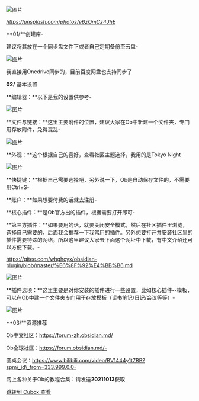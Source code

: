

![图片](https://cubox.pro/c/filters:no_upscale()?imageUrl=https://mmbiz.qpic.cn/mmbiz_jpg/PR2BLDgtAWRiae6PB9O28NDMvpevL4Bo8hHic6icFyrB4Yicfz2aaU4qQ25t8GicjyY9Zg5XOMRznXEIfRRcoWo7jNA/640%3Fwx_fmt=jpeg&valid=false)

_https://unsplash.com/photos/e6zOmCz4JhE_

**01/**创建库-

建议将其放在一个同步盘文件下或者自己定期备份至云盘-

![图片](https://cubox.pro/c/filters:no_upscale()?imageUrl=https://mmbiz.qpic.cn/mmbiz_png/PR2BLDgtAWRiae6PB9O28NDMvpevL4Bo86RziccsTNUEq5VCeLZkPUFop7ZH0iaPS1j8ZRA7N7UyBBD0vicvzZrYMA/640%3Fwx_fmt=png&valid=false)

我直接用Onedrive同步的，目前百度网盘也支持同步了

**02/** 基本设置

**编辑器：**以下是我的设置供参考-

![图片](https://cubox.pro/c/filters:no_upscale()?imageUrl=https://mmbiz.qpic.cn/mmbiz_png/PR2BLDgtAWRiae6PB9O28NDMvpevL4Bo8pCKicPRicAg7G9sZ58XPWIN19WM9enB25UWrLKK6QuRicqUBGVRJGDTYQ/640%3Fwx_fmt=png&valid=false)

**文件与链接：**这里主要附件的位置，建议大家在Ob中新建一个文件夹，专门用存放附件，免得混乱-

![图片](https://cubox.pro/c/filters:no_upscale()?imageUrl=https://mmbiz.qpic.cn/mmbiz_png/PR2BLDgtAWRiae6PB9O28NDMvpevL4Bo8kEwdp59ycAgFNnY9JlIsLd4QBWooyawX3ibqkzfibJ7eK7jmQKibuVFgw/640%3Fwx_fmt=png&valid=false)

**外观：**这个根据自己的喜好，查看社区主题选择，我用的是Tokyo Night

![图片](https://cubox.pro/c/filters:no_upscale()?imageUrl=https://mmbiz.qpic.cn/mmbiz_png/PR2BLDgtAWRiae6PB9O28NDMvpevL4Bo8Ggpc7KKp32DYDE6OTWuMRIergm0zCQ2fS2tP9EIwnsYMtjwLA8nC4g/640%3Fwx_fmt=png&valid=false)

**快捷键：**根据自己需要选择吧，另外说一下，Ob是自动保存文件的，不需要用Ctrl+S-

**账户：**如果想要付费的话就去注册-

**核心插件：**是Ob官方出的插件，根据需要打开即可-

**第三方插件：**如果要用的话，就要关闭安全模式，然后在社区插件里浏览，选择自己需要的，后面我会推荐一下我常用的插件。另外想要打开并安装社区里的插件需要特殊的网络，所以这里建议大家去下面这个网址中下载，有中文介绍还可以方便下载。-

https://gitee.com/whghcyx/obsidian-plugin/blob/master/%E6%8F%92%E4%BB%B6.md

![图片](https://cubox.pro/c/filters:no_upscale()?imageUrl=https://mmbiz.qpic.cn/mmbiz_png/PR2BLDgtAWRiae6PB9O28NDMvpevL4Bo8xY98vicuz9SkicSfn4aSokVXHVlwyS4ZuI4s1h01fWVR4Xu9dAEx6rHg/640%3Fwx_fmt=png&valid=false)

**插件选项：**这里主要是对你安装的插件进行一些设置，比如核心插件--模板，可以在Ob中建一个文件夹专门用于存放模板（读书笔记/日记/会议等等）-

![图片](https://cubox.pro/c/filters:no_upscale()?imageUrl=https://mmbiz.qpic.cn/mmbiz_png/PR2BLDgtAWRiae6PB9O28NDMvpevL4Bo8eCjjOZOj1das9odHYD1IaFTibCm1k1CR75Ew5nS1Xp0PaZUkZ59vFkQ/640%3Fwx_fmt=png&valid=false)

**03/**资源推荐

Ob中文社区：https://forum-zh.obsidian.md/

Ob全球社区：https://forum.obsidian.md/-

圆桌会议：https://www.bilibili.com/video/BV1444y1t7BB?spm\_id\_from=333.999.0.0-

网上各种关于Ob的教程合集：请发送**20211013**获取

[跳转到 Cubox 查看](https://cubox.pro/my/card?id=7100453788695136538)